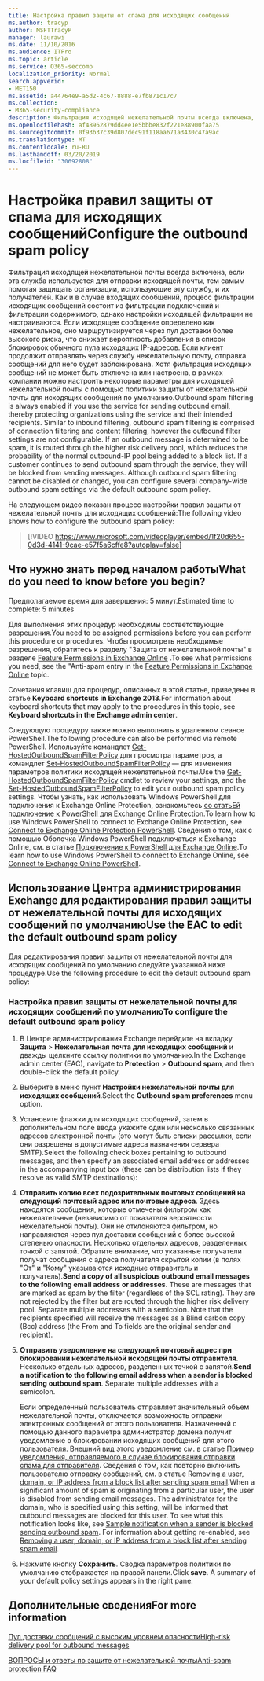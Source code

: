 ```yaml
---
title: Настройка правил защиты от спама для исходящих сообщений
ms.author: tracyp
author: MSFTTracyP
manager: laurawi
ms.date: 11/10/2016
ms.audience: ITPro
ms.topic: article
ms.service: O365-seccomp
localization_priority: Normal
search.appverid:
- MET150
ms.assetid: a44764e9-a5d2-4c67-8888-e7fb871c17c7
ms.collection:
- M365-security-compliance
description: Фильтрация исходящей нежелательной почты всегда включена, если эта служба используется для отправки исходящей почты, тем самым помогая защищать организации, использующие эту службу, и их получателей.
ms.openlocfilehash: af48962879dd4ee1e5bbbe832f221e88900faa75
ms.sourcegitcommit: 0f93b37c39d807dec91f118aa671a3430c47a9ac
ms.translationtype: MT
ms.contentlocale: ru-RU
ms.lasthandoff: 03/20/2019
ms.locfileid: "30692808"
---
```

# <a name="configure-the-outbound-spam-policy"></a><span data-ttu-id="b094d-103">Настройка правил защиты от спама для исходящих сообщений</span><span class="sxs-lookup"><span data-stu-id="b094d-103">Configure the outbound spam policy</span></span>

<span data-ttu-id="b094d-p101">Фильтрация исходящей нежелательной почты всегда включена, если эта служба используется для отправки исходящей почты, тем самым помогая защищать организации, использующие эту службу, и их получателей. Как и в случае входящих сообщений, процесс фильтрации исходящих сообщений состоит из фильтрации подключений и фильтрации содержимого, однако настройки исходящей фильтрации не настраиваются. Если исходящее сообщение определено как нежелательное, оно маршрутизируется через пул доставки более высокого риска, что снижает вероятность добавления в список блокировок обычного пула исходящих IP-адресов. Если клиент продолжит отправлять через службу нежелательную почту, отправка сообщений для него будет заблокирована. Хотя фильтрация исходящих сообщений не может быть отключена или настроена, в рамках компании можно настроить некоторые параметры для исходящей нежелательной почты с помощью политики защиты от нежелательной почты для исходящих сообщений по умолчанию.</span><span class="sxs-lookup"><span data-stu-id="b094d-p101">Outbound spam filtering is always enabled if you use the service for sending outbound email, thereby protecting organizations using the service and their intended recipients. Similar to inbound filtering, outbound spam filtering is comprised of connection filtering and content filtering, however the outbound filter settings are not configurable. If an outbound message is determined to be spam, it is routed through the higher risk delivery pool, which reduces the probability of the normal outbound-IP pool being added to a block list. If a customer continues to send outbound spam through the service, they will be blocked from sending messages. Although outbound spam filtering cannot be disabled or changed, you can configure several company-wide outbound spam settings via the default outbound spam policy.</span></span> 
  
<span data-ttu-id="b094d-109">На следующем видео показан процесс настройки правил защиты от нежелательной почты для исходящих сообщений:</span><span class="sxs-lookup"><span data-stu-id="b094d-109">The following video shows how to configure the outbound spam policy:</span></span>
  
> [!VIDEO https://www.microsoft.com/videoplayer/embed/1f20d655-0d3d-4141-9cae-e57f5a6cffe8?autoplay=false]
  
## <a name="what-do-you-need-to-know-before-you-begin"></a><span data-ttu-id="b094d-110">Что нужно знать перед началом работы</span><span class="sxs-lookup"><span data-stu-id="b094d-110">What do you need to know before you begin?</span></span>
<span data-ttu-id="b094d-111"><a name="sectionSection0"> </a></span><span class="sxs-lookup"><span data-stu-id="b094d-111"></span></span>

<span data-ttu-id="b094d-112">Предполагаемое время для завершения: 5 минут.</span><span class="sxs-lookup"><span data-stu-id="b094d-112">Estimated time to complete: 5 minutes</span></span>
  
<span data-ttu-id="b094d-113">Для выполнения этих процедур необходимы соответствующие разрешения.</span><span class="sxs-lookup"><span data-stu-id="b094d-113">You need to be assigned permissions before you can perform this procedure or procedures.</span></span> <span data-ttu-id="b094d-114">Чтобы просмотреть необходимые разрешения, обратитесь к разделу "Защита от нежелательной почты" в разделе [Feature Permissions in Exchange Online](http://technet.microsoft.com/library/15073ce1-0917-403b-8839-02a2ebc96e16.aspx) .</span><span class="sxs-lookup"><span data-stu-id="b094d-114">To see what permissions you need, see the "Anti-spam entry in the [Feature Permissions in Exchange Online](http://technet.microsoft.com/library/15073ce1-0917-403b-8839-02a2ebc96e16.aspx) topic.</span></span> 
  
<span data-ttu-id="b094d-115">Сочетания клавиш для процедур, описанных в этой статье, приведены в статье **Keyboard shortcuts in Exchange 2013**.</span><span class="sxs-lookup"><span data-stu-id="b094d-115">For information about keyboard shortcuts that may apply to the procedures in this topic, see **Keyboard shortcuts in the Exchange admin center**.</span></span>
  
<span data-ttu-id="b094d-116">Следующую процедуру также можно выполнить в удаленном сеансе PowerShell.</span><span class="sxs-lookup"><span data-stu-id="b094d-116">The following procedure can also be performed via remote PowerShell.</span></span> <span data-ttu-id="b094d-117">Используйте командлет [Get-HostedOutboundSpamFilterPolicy](http://technet.microsoft.com/library/8f15c83c-c10a-4d9d-b135-35321430bdc2.aspx) для просмотра параметров, а командлет [Set-HostedOutboundSpamFilterPolicy](http://technet.microsoft.com/library/665d1b04-d4b5-4a0e-811a-4e37096ccbfd.aspx) — для изменения параметров политики исходящей нежелательной почты.</span><span class="sxs-lookup"><span data-stu-id="b094d-117">Use the [Get-HostedOutboundSpamFilterPolicy](http://technet.microsoft.com/library/8f15c83c-c10a-4d9d-b135-35321430bdc2.aspx) cmdlet to review your settings, and the [Set-HostedOutboundSpamFilterPolicy](http://technet.microsoft.com/library/665d1b04-d4b5-4a0e-811a-4e37096ccbfd.aspx) to edit your outbound spam policy settings.</span></span> <span data-ttu-id="b094d-118">Чтобы узнать, как использовать Windows PowerShell для подключения к Exchange Online Protection, ознакомьтесь [со статьЕй подключение к PowerShell для Exchange Online Protection](https://go.microsoft.com/fwlink/p/?linkid=627290).</span><span class="sxs-lookup"><span data-stu-id="b094d-118">To learn how to use Windows PowerShell to connect to Exchange Online Protection, see [Connect to Exchange Online Protection PowerShell](https://go.microsoft.com/fwlink/p/?linkid=627290).</span></span> <span data-ttu-id="b094d-119">Сведения о том, как с помощью Оболочка Windows PowerShell подключаться к Exchange Online, см. в статье [Подключение к PowerShell для Exchange Online](https://go.microsoft.com/fwlink/p/?linkid=396554).</span><span class="sxs-lookup"><span data-stu-id="b094d-119">To learn how to use Windows PowerShell to connect to Exchange Online, see [Connect to Exchange Online PowerShell](https://go.microsoft.com/fwlink/p/?linkid=396554).</span></span>
  
## <a name="use-the-eac-to-edit-the-default-outbound-spam-policy"></a><span data-ttu-id="b094d-120">Использование Центра администрирования Exchange для редактирования правил защиты от нежелательной почты для исходящих сообщений по умолчанию</span><span class="sxs-lookup"><span data-stu-id="b094d-120">Use the EAC to edit the default outbound spam policy</span></span>
<span data-ttu-id="b094d-121"><a name="sectionSection1"> </a></span><span class="sxs-lookup"><span data-stu-id="b094d-121"></span></span>

<span data-ttu-id="b094d-122">Для редактирования правил защиты от нежелательной почты для исходящих сообщений по умолчанию следуйте указанной ниже процедуре.</span><span class="sxs-lookup"><span data-stu-id="b094d-122">Use the following procedure to edit the default outbound spam policy:</span></span>
  
### <a name="to-configure-the-default-outbound-spam-policy"></a><span data-ttu-id="b094d-123">Настройка правил защиты от нежелательной почты для исходящих сообщений по умолчанию</span><span class="sxs-lookup"><span data-stu-id="b094d-123">To configure the default outbound spam policy</span></span>

1. <span data-ttu-id="b094d-124">В Центре администрирования Exchange перейдите на вкладку **Защита** \> **Нежелательная почта для исходящих сообщений** и дважды щелкните ссылку политики по умолчанию.</span><span class="sxs-lookup"><span data-stu-id="b094d-124">In the Exchange admin center (EAC), navigate to **Protection** \> **Outbound spam**, and then double-click the default policy.</span></span>
    
2. <span data-ttu-id="b094d-125">Выберите в меню пункт **Настройки нежелательной почты для исходящих сообщений**.</span><span class="sxs-lookup"><span data-stu-id="b094d-125">Select the **Outbound spam preferences** menu option.</span></span> 
    
3. <span data-ttu-id="b094d-126">Установите флажки для исходящих сообщений, затем в дополнительном поле ввода укажите один или несколько связанных адресов электронной почты (это могут быть списки рассылки, если они разрешены в допустимые адреса назначения сервера SMTP).</span><span class="sxs-lookup"><span data-stu-id="b094d-126">Select the following check boxes pertaining to outbound messages, and then specify an associated email address or addresses in the accompanying input box (these can be distribution lists if they resolve as valid SMTP destinations):</span></span>
    
1. <span data-ttu-id="b094d-p104">**Отправить копию всех подозрительных почтовых сообщений на следующий почтовый адрес или почтовые адреса**. Здесь находятся сообщения, которые отмечены фильтром как нежелательные (независимо от показателя вероятности нежелательной почты). Они не отклоняются фильтром, но направляются через пул доставки сообщений с более высокой степенью опасности. Несколько отдельных адресов, разделенных точкой с запятой. Обратите внимание, что указанные получатели получат сообщения с адреса получателя скрытой копии (в полях "От" и "Кому" указываются исходные отправитель и получатель).</span><span class="sxs-lookup"><span data-stu-id="b094d-p104">**Send a copy of all suspicious outbound email messages to the following email address or addresses**. These are messages that are marked as spam by the filter (regardless of the SCL rating). They are not rejected by the filter but are routed through the higher risk delivery pool. Separate multiple addresses with a semicolon. Note that the recipients specified will receive the messages as a Blind carbon copy (Bcc) address (the From and To fields are the original sender and recipient).</span></span>
    
2. <span data-ttu-id="b094d-p105">**Отправить уведомление на следующий почтовый адрес при блокировании нежелательной исходящей почты отправителя**. Несколько отдельных адресов, разделенных точкой с запятой.</span><span class="sxs-lookup"><span data-stu-id="b094d-p105">**Send a notification to the following email address when a sender is blocked sending outbound spam**. Separate multiple addresses with a semicolon.</span></span>
    
    <span data-ttu-id="b094d-p106">Если определенный пользователь отправляет значительный объем нежелательной почты, отключается возможность отправки электронных сообщений от этого пользователя. Назначенный с помощью данного параметра администратор домена получит уведомление о блокировании исходящих сообщений для этого пользователя. Внешний вид этого уведомление см. в статье [Пример уведомления, отправляемого в случае блокирования отправки спама для отправителя](sample-notification-when-a-sender-is-blocked-sending-outbound-spam.md). Сведения о том, как повторно включить пользователю отправку сообщений, см. в статье [Removing a user, domain, or IP address from a block list after sending spam email](http://technet.microsoft.com/library/712cfcc1-31e8-4e51-8561-b64258a8f1e5.aspx).</span><span class="sxs-lookup"><span data-stu-id="b094d-p106">When a significant amount of spam is originating from a particular user, the user is disabled from sending email messages. The administrator for the domain, who is specified using this setting, will be informed that outbound messages are blocked for this user. To see what this notification looks like, see [Sample notification when a sender is blocked sending outbound spam](sample-notification-when-a-sender-is-blocked-sending-outbound-spam.md). For information about getting re-enabled, see [Removing a user, domain, or IP address from a block list after sending spam email](http://technet.microsoft.com/library/712cfcc1-31e8-4e51-8561-b64258a8f1e5.aspx).</span></span>
    
4. <span data-ttu-id="b094d-p107">Нажмите кнопку **Сохранить**. Сводка параметров политики по умолчанию отображается на правой панели.</span><span class="sxs-lookup"><span data-stu-id="b094d-p107">Click **save**. A summary of your default policy settings appears in the right pane.</span></span>
    
## <a name="for-more-information"></a><span data-ttu-id="b094d-140">Дополнительные сведения</span><span class="sxs-lookup"><span data-stu-id="b094d-140">For more information</span></span>
<span data-ttu-id="b094d-141"><a name="sectionSection2"> </a></span><span class="sxs-lookup"><span data-stu-id="b094d-141"></span></span>

[<span data-ttu-id="b094d-142">Пул доставки сообщений с высоким уровнем опасности</span><span class="sxs-lookup"><span data-stu-id="b094d-142">High-risk delivery pool for outbound messages</span></span>](high-risk-delivery-pool-for-outbound-messages.md)
  
[<span data-ttu-id="b094d-143">ВОПРОСЫ и ответы по защите от нежелательной почты</span><span class="sxs-lookup"><span data-stu-id="b094d-143">Anti-spam protection FAQ</span></span>](anti-spam-protection-faq.md)
  

